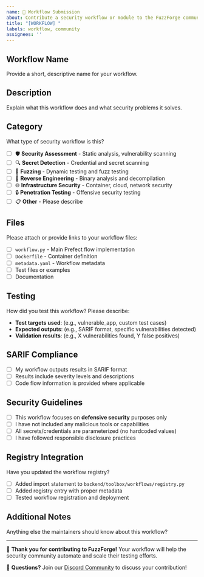 ```yaml
---
name: 🔄 Workflow Submission
about: Contribute a security workflow or module to the FuzzForge community
title: "[WORKFLOW] "
labels: workflow, community
assignees: ''
---
```


## Workflow Name
Provide a short, descriptive name for your workflow.

## Description
Explain what this workflow does and what security problems it solves.

## Category
What type of security workflow is this?

- [ ] 🛡️ **Security Assessment** - Static analysis, vulnerability scanning
- [ ] 🔍 **Secret Detection** - Credential and secret scanning
- [ ] 🎯 **Fuzzing** - Dynamic testing and fuzz testing
- [ ] 🔄 **Reverse Engineering** - Binary analysis and decompilation
- [ ] 🌐 **Infrastructure Security** - Container, cloud, network security
- [ ] 🔒 **Penetration Testing** - Offensive security testing
- [ ] 📋 **Other** - Please describe

## Files
Please attach or provide links to your workflow files:

- [ ] `workflow.py` - Main Prefect flow implementation
- [ ] `Dockerfile` - Container definition
- [ ] `metadata.yaml` - Workflow metadata
- [ ] Test files or examples
- [ ] Documentation

## Testing
How did you test this workflow? Please describe:

- **Test targets used**: (e.g., vulnerable_app, custom test cases)
- **Expected outputs**: (e.g., SARIF format, specific vulnerabilities detected)
- **Validation results**: (e.g., X vulnerabilities found, Y false positives)

## SARIF Compliance
- [ ] My workflow outputs results in SARIF format
- [ ] Results include severity levels and descriptions
- [ ] Code flow information is provided where applicable

## Security Guidelines
- [ ] This workflow focuses on **defensive security** purposes only
- [ ] I have not included any malicious tools or capabilities
- [ ] All secrets/credentials are parameterized (no hardcoded values)
- [ ] I have followed responsible disclosure practices

## Registry Integration
Have you updated the workflow registry?

- [ ] Added import statement to `backend/toolbox/workflows/registry.py`
- [ ] Added registry entry with proper metadata
- [ ] Tested workflow registration and deployment

## Additional Notes
Anything else the maintainers should know about this workflow?

---

🚀 **Thank you for contributing to FuzzForge!** Your workflow will help the security community automate and scale their testing efforts.

💬 **Questions?** Join our [Discord Community](https://discord.com/invite/acqv9FVG) to discuss your contribution!